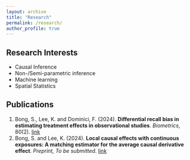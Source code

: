```yaml
---
layout: archive
title: "Research"
permalink: /research/
author_profile: true
---
```


Research Interests
------
- Causal Inference
- Non-/Semi-parametric inference
- Machine learning
- Spatial Statistics

Publications
------
1. Bong, S., Lee, K. and Dominici, F. (2024).  **Differential recall bias in estimating treatment effects in observational studies**. *Biometrics*, 80(2). [link][recall]
1. Bong, S. and Lee, K. (2024).  **Local causal effects with continuous exposures: A matching estimator for the average causal derivative effect**. *Preprint, To be submitted*. [link][local]


[recall]: https://doi.org/10.1093/biomtc/ujae058
[local]: https://arxiv.org/abs/2311.18532